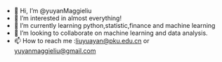 - 👋 Hi, I’m @yuyanMaggieliu
- 👀 I’m interested in almost everything!
- 🌱 I’m currently learning python,statistic,finance and machine learning
- 💞️ I’m looking to collaborate on machine learning and data analysis.
- 📫 How to reach me :liuyuayan@pku.edu.cn or yuyanmaggieliu@gmail.com

<!---
yuyanMaggieliu/yuyanMaggieliu is a ✨ special ✨ repository because its `README.md` (this file) appears on your GitHub profile.
You can click the Preview link to take a look at your changes.
--->
